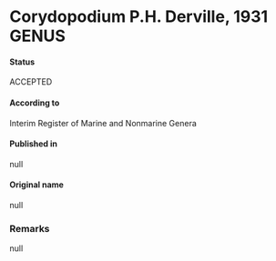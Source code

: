 Corydopodium P.H. Derville, 1931 GENUS
=======

#### Status
ACCEPTED

#### According to
Interim Register of Marine and Nonmarine Genera

#### Published in
null

#### Original name
null

### Remarks
null